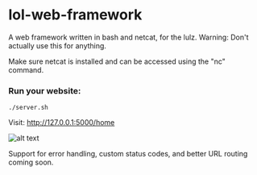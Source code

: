 lol-web-framework
=================

A web framework written in bash and netcat, for the lulz. Warning: Don't actually use this for anything.

Make sure netcat is installed and can be accessed using the "nc" command.

### Run your website:
    ./server.sh
    

Visit: http://127.0.0.1:5000/home

![alt text](http://boozeblogger.com/wordpress/wp-content/uploads/2014/04/Your+Mind+Blown.+Tim+and+Eric+Awesome+Show_d781d1_3744116.gif)


Support for error handling, custom status codes, and better URL routing coming soon.
